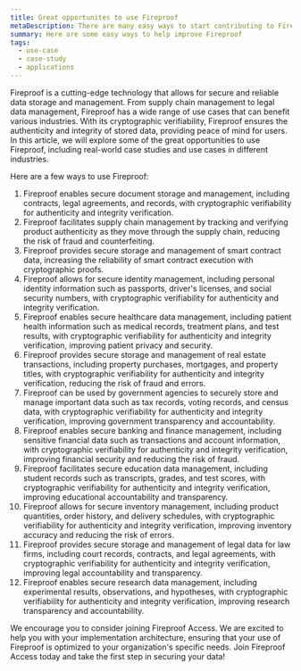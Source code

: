 ```yaml
---
title: Great opportunites to use Fireproof
metaDescription: There are many easy ways to start contributing to Fireproof
summary: Here are some easy ways to help improve Fireproof
tags:
  - use-case
  - case-study
  - applications
---
```


Fireproof is a cutting-edge technology that allows for secure and reliable data storage and management. From supply chain management to legal data management, Fireproof has a wide range of use cases that can benefit various industries. With its cryptographic verifiability, Fireproof ensures the authenticity and integrity of stored data, providing peace of mind for users. In this article, we will explore some of the great opportunities to use Fireproof, including real-world case studies and use cases in different industries.

Here are a few ways to use Fireproof:

1. Fireproof enables secure document storage and management, including contracts, legal agreements, and records, with cryptographic verifiability for authenticity and integrity verification.
2. Fireproof facilitates supply chain management by tracking and verifying product authenticity as they move through the supply chain, reducing the risk of fraud and counterfeiting.
3. Fireproof provides secure storage and management of smart contract data, increasing the reliability of smart contract execution with cryptographic proofs.
4. Fireproof allows for secure identity management, including personal identity information such as passports, driver's licenses, and social security numbers, with cryptographic verifiability for authenticity and integrity verification.
5. Fireproof enables secure healthcare data management, including patient health information such as medical records, treatment plans, and test results, with cryptographic verifiability for authenticity and integrity verification, improving patient privacy and security.
6. Fireproof provides secure storage and management of real estate transactions, including property purchases, mortgages, and property titles, with cryptographic verifiability for authenticity and integrity verification, reducing the risk of fraud and errors.
7. Fireproof can be used by government agencies to securely store and manage important data such as tax records, voting records, and census data, with cryptographic verifiability for authenticity and integrity verification, improving government transparency and accountability.
8. Fireproof enables secure banking and finance management, including sensitive financial data such as transactions and account information, with cryptographic verifiability for authenticity and integrity verification, improving financial security and reducing the risk of fraud.
9. Fireproof facilitates secure education data management, including student records such as transcripts, grades, and test scores, with cryptographic verifiability for authenticity and integrity verification, improving educational accountability and transparency.
10. Fireproof allows for secure inventory management, including product quantities, order history, and delivery schedules, with cryptographic verifiability for authenticity and integrity verification, improving inventory accuracy and reducing the risk of errors.
11. Fireproof provides secure storage and management of legal data for law firms, including court records, contracts, and legal agreements, with cryptographic verifiability for authenticity and integrity verification, improving legal accountability and transparency.
12. Fireproof enables secure research data management, including experimental results, observations, and hypotheses, with cryptographic verifiability for authenticity and integrity verification, improving research transparency and accountability.

We encourage you to consider joining Fireproof Access. We are excited to help you with your implementation architecture, ensuring that your use of Fireproof is optimized to your organization's specific needs. Join Fireproof Access today and take the first step in securing your data!